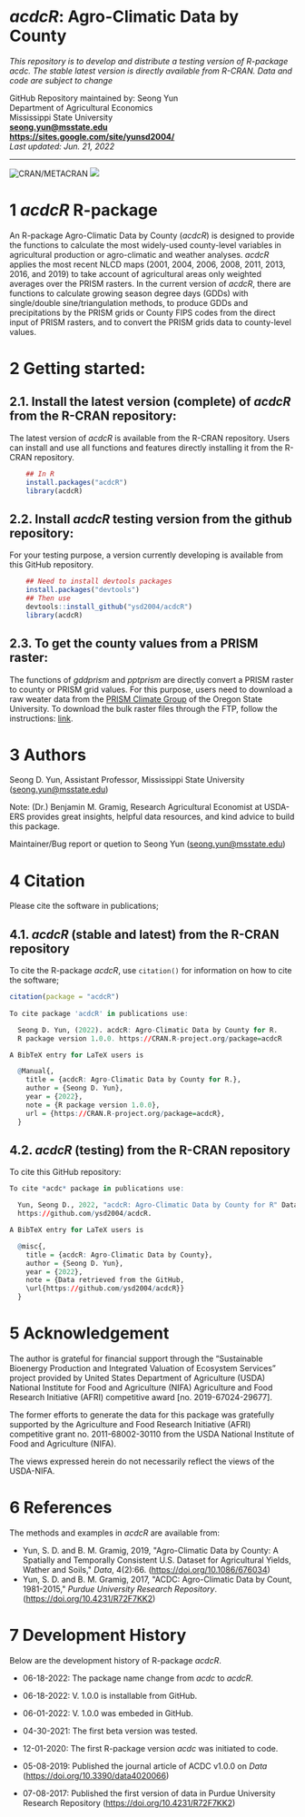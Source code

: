 # *acdcR*: Agro-Climatic Data by County

*This repository is to develop and distribute a testing version of R-package _acdc_. The stable latest version is directly available from R-CRAN.*
*Data and code are subject to change*

GitHub Repository maintained by: Seong Yun\
Department of Agricultural Economics\
Mississippi State University\
**<seong.yun@msstate.edu>**\
**<https://sites.google.com/site/yunsd2004/>**\
*Last updated: Jun. 21, 2022*

------------------------------------------------------------------------
![CRAN/METACRAN](https://img.shields.io/cran/v/acdcR?color=blue) ![](http://cranlogs.r-pkg.org/badges/grand-total/acdcR?color=blue) 

1 *acdcR* R-package
==========

An R-package Agro-Climatic Data by County (*acdcR*) is designed to provide the functions to calculate
the most widely-used county-level variables in agricultural production or agro-climatic and weather analyses. *acdcR* applies the most recent NLCD maps (2001, 2004, 2006, 2008, 2011, 2013, 2016, and 2019) to take account of agricultural areas only weighted averages over the PRISM rasters. In the current version of *acdcR*, there are functions to calculate growing season degree days (GDDs) with single/double sine/triangulation methods, to produce GDDs and precipitations by the PRISM grids or County FIPS codes from the direct input of PRISM rasters, and to convert the PRISM grids data to county-level values.

2 Getting started:
==================

2.1. Install the latest version (complete) of *acdcR* from the R-CRAN repository:
--------------------------------------------------

The latest version of *acdcR* is available from the R-CRAN repository. Users can install and use all functions and features directly installing it from the R-CRAN repository.

``` r
    ## In R
    install.packages("acdcR")
    library(acdcR)
```

2.2. Install *acdcR* testing version from the github repository:
---------------------------------
For your testing purpose, a version currently developing is available from this GitHub repository.


``` r
    ## Need to install devtools packages
    install.packages("devtools")
    ## Then use
    devtools::install_github("ysd2004/acdcR")
    library(acdcR)
```

2.3. To get the county values from a PRISM raster:
---------------------------------
The functions of *gddprism* and *pptprism* are directly convert a PRISM raster to county or PRISM grid values. For this purpose, users need to download a raw weater data from the [PRISM Climate Group](https://www.prism.oregonstate.edu/) of the Oregon State University. To download the bulk raster files through the FTP, follow the instructions: [link](https://prism.oregonstate.edu/documents/PRISM_downloads_FTP.pdf).


3 Authors
====================================
Seong D. Yun, Assistant Professor, Mississippi State University (<seong.yun@msstate.edu>)

Note: (Dr.) Benjamin M. Gramig, Research Agricultural Economist at USDA-ERS provides great insights, 
helpful data resources, and kind advice to build this package.

Maintainer/Bug report or quetion to Seong Yun (<seong.yun@msstate.edu>)

4 Citation
====================================
Please cite the software in publications;

4.1. *acdcR* (stable and latest) from the R-CRAN repository
---------------------------------
To cite the R-package *acdcR*, use `citation()` for information on how to cite the software;

```r
citation(package = "acdcR")
 
To cite package 'acdcR' in publications use:

  Seong D. Yun, (2022). acdcR: Agro-Climatic Data by County for R. 
  R package version 1.0.0. https://CRAN.R-project.org/package=acdcR

A BibTeX entry for LaTeX users is

  @Manual{,
    title = {acdcR: Agro-Climatic Data by County for R.},
    author = {Seong D. Yun},
    year = {2022},
    note = {R package version 1.0.0},
    url = {https://CRAN.R-project.org/package=acdcR},
  }
```

4.2. *acdcR* (testing) from the R-CRAN repository
---------------------------------
To cite this GitHub repository:

```r
To cite *acdc* package in publications use:

  Yun, Seong D., 2022, "acdcR: Agro-Climatic Data by County for R" Data retrieved from the GitHub,
  https://github.com/ysd2004/acdcR.

A BibTeX entry for LaTeX users is

  @misc{,
    title = {acdcR: Agro-Climatic Data by County},
    author = {Seong D. Yun},
    year = {2022},
    note = {Data retrieved from the GitHub,
    \url{https://github.com/ysd2004/acdcR}}
  }
```

5 Acknowledgement
====================================
The author is grateful for financial support through the “Sustainable Bioenergy Production and Integrated Valuation of Ecosystem Services” project provided by United States Department of Agriculture (USDA) National Institute for Food and Agriculture (NIFA) Agriculture and Food Research Initiative (AFRI) competitive award [no. 2019-67024-29677].

The former efforts to generate the data for this package was gratefully supported by the Agriculture and Food Research Initiative (AFRI) competitive grant no. 2011-68002-30110 from the USDA National Institute of Food and Agriculture (NIFA).

The views expressed herein do not necessarily reflect the views of the USDA-NIFA. 

6 References
====================================
The methods and examples in *acdcR* are available from:

* Yun, S. D. and B. M. Gramig, 2019, "Agro-Climatic Data by County: A Spatially and Temporally Consistent U.S. Dataset for Agricultural Yields, Wather and Soils," *Data*, 4(2):66. (<https://doi.org/10.1086/676034>)
* Yun, S. D. and B. M. Gramig, 2017, "ACDC: Agro-Climatic Data by Count, 1981-2015," *Purdue University Research Repository*. (<https://doi.org/10.4231/R72F7KK2>)

7 Development History
====================================

Below are the development history of R-package *acdcR*.

* 06-18-2022: The package name change from *acdc* to *acdcR*.

* 06-18-2022: V. 1.0.0 is installable from GitHub.

* 06-01-2022: V. 1.0.0 was embeded in GitHub.

* 04-30-2021: The first beta version was tested.

* 12-01-2020: The first R-package version *acdc* was initiated to code.

* 05-08-2019: Published the journal article of ACDC v1.0.0 on *Data* (<https://doi.org/10.3390/data4020066>)

* 07-08-2017: Published the first version of data in Purdue University Research Repository (<https://doi.org/10.4231/R72F7KK2>)


